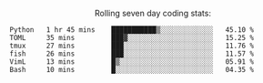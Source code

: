 <!--<p align="center">
  <img width="auto" src ="https://github-readme-stats.vercel.app/api/top-langs/?username=syrkis&layout=compact&hide_border=true&theme=darcula&bg_color=00000000&langs_count=6&hide=jupyter%20notebook,JavaScript,HTML" width = 400>
      <img src ="https://github-readme-streak-stats.herokuapp.com?user=syrkis&theme=darcula&hide_border=true&background=FFFFFF00" width = 400>

</p>-->
<p align="center">Rolling seven day coding stats:</p>
<!--START_SECTION:waka-->

```text
Python   1 hr 45 mins    ███████████▒░░░░░░░░░░░░░   45.10 %
TOML     35 mins         ███▓░░░░░░░░░░░░░░░░░░░░░   15.25 %
tmux     27 mins         ███░░░░░░░░░░░░░░░░░░░░░░   11.76 %
fish     26 mins         ███░░░░░░░░░░░░░░░░░░░░░░   11.57 %
VimL     13 mins         █▒░░░░░░░░░░░░░░░░░░░░░░░   05.91 %
Bash     10 mins         █░░░░░░░░░░░░░░░░░░░░░░░░   04.35 %
```

<!--END_SECTION:waka-->
